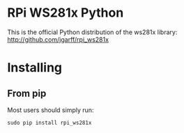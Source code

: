 # RPi WS281x Python

This is the official Python distribution of the ws281x library: http://github.com/jgarff/rpi_ws281x

# Installing

## From pip

Most users should simply run:

```
sudo pip install rpi_ws281x
```
